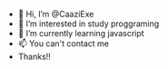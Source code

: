 - 👋 Hi, I’m @CaaziExe
- 👀 I’m interested in study proggraming
- 🌱 I’m currently learning javascript
- 📫 You can't contact me
- Thanks!!

<!---
CaaziExe/CaaziExe is a ✨ special ✨ repository because its `README.md` (this file) appears on your GitHub profile.
You can click the Preview link to take a look at your changes.
--->
